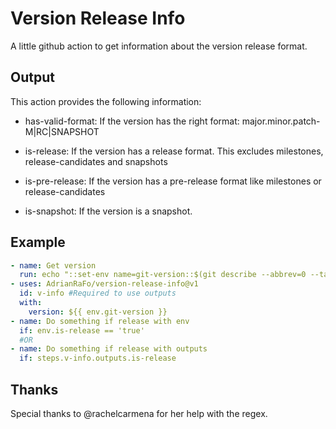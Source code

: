 # Version Release Info

A little github action to get information about the version release format.

## Output

This action provides the following information:

 - has-valid-format: If the version has the right format: major.minor.patch-M|RC|SNAPSHOT
 
 - is-release: If the version has a release format. This excludes milestones, release-candidates and snapshots

 - is-pre-release: If the version has a pre-release format like milestones or release-candidates

 - is-snapshot: If the version is a snapshot.

## Example

```yaml
- name: Get version
  run: echo "::set-env name=git-version::$(git describe --abbrev=0 --tags)"
- uses: AdrianRaFo/version-release-info@v1
  id: v-info #Required to use outputs
  with:
    version: ${{ env.git-version }}
- name: Do something if release with env
  if: env.is-release == 'true'
  #OR
- name: Do something if release with outputs
  if: steps.v-info.outputs.is-release
```

## Thanks

Special thanks to @rachelcarmena for her help with the regex.
